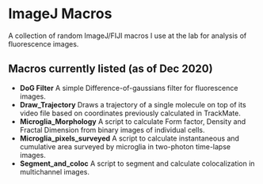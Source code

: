 # ImageJ Macros
A collection of random ImageJ/FIJI macros I use at the lab for analysis of fluorescence images.

## Macros currently listed (as of Dec 2020)

- **DoG Filter**  A simple Difference-of-gaussians filter for fluorescence images.
- **Draw_Trajectory** Draws a trajectory of a single molecule on top of its video file based on coordinates previously calculated in TrackMate.
- **Microglia_Morphology**  A script to calculate Form factor, Density and Fractal Dimension from binary images of individual cells.
- **Microglia_pixels_surveyed**  A script to calculate instantaneous and cumulative area surveyed by microglia in two-photon time-lapse images.
- **Segment_and_coloc**  A script to segment and calculate colocalization in multichannel images.

